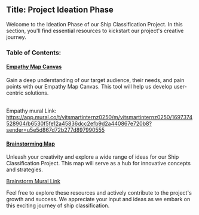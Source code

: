 ## Title: Project Ideation Phase


Welcome to the Ideation Phase of our Ship Classification Project. In this section, you'll find essential resources to kickstart our project's creative journey. 

### Table of Contents:

<h4><a href="Empathy%20Map%20Canvas.pdf">Empathy Map Canvas</a> </h4>
Gain a deep understanding of our target audience, their needs, and pain points with our Empathy Map Canvas. This tool will help us develop user-centric solutions.
<br><br>

Empathy mural Link:
https://app.mural.co/t/vitsmartinternz0250/m/vitsmartinternz0250/1697374528904/b6530f5fe12a45836dcc2efb9d2a440867e720b8?sender=u5e5d867d72b277d897990555

<h4><a href = "Brainstorming%20Map.pdf">Brainstorming Map</a></h4>
Unleash your creativity and explore a wide range of ideas for our Ship Classification Project. This map will serve as a hub for innovative concepts and strategies.
<br>

[Brainstorm Mural Link](https://app.mural.co/t/vitsmartinternz0250/m/vitsmartinternz0250/1697575753830/b7bb93c228ba0d12a42a1979c2e961e7ab908541)

Feel free to explore these resources and actively contribute to the project's growth and success. We appreciate your input and ideas as we embark on this exciting journey of ship classification.
